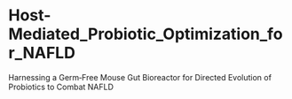 # Host-Mediated_Probiotic_Optimization_for_NAFLD
Harnessing a Germ‑Free Mouse Gut Bioreactor for Directed Evolution of Probiotics to Combat NAFLD
